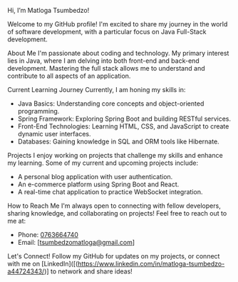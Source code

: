 Hi, I’m Matloga Tsumbedzo!

Welcome to my GitHub profile! I'm excited to share my journey in the world of software development, with a particular focus on Java Full-Stack development.

About Me
I'm passionate about coding and technology. My primary interest lies in Java, where I am delving into both front-end and back-end development. Mastering the full stack allows me to understand and contribute to all aspects of an application.

Current Learning Journey
Currently, I am honing my skills in:
- Java Basics: Understanding core concepts and object-oriented programming.
- Spring Framework: Exploring Spring Boot and building RESTful services.
- Front-End Technologies: Learning HTML, CSS, and JavaScript to create dynamic user interfaces.
- Databases: Gaining knowledge in SQL and ORM tools like Hibernate.

Projects
I enjoy working on projects that challenge my skills and enhance my learning. Some of my current and upcoming projects include:
- A personal blog application with user authentication.
- An e-commerce platform using Spring Boot and React.
- A real-time chat application to practice WebSocket integration.

How to Reach Me
I'm always open to connecting with fellow developers, sharing knowledge, and collaborating on projects! Feel free to reach out to me at:
- Phone: [0763664740](0751412268)
- Email: [tsumbedzomatloga@gmail.com]

Let's Connect!
Follow my GitHub for updates on my projects, or connect with me on [LinkedIn]([(https://www.linkedin.com/in/matloga-tsumbedzo-a44724343/)] to network and share ideas!


